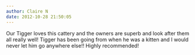 ```yaml
---
author: Claire N
date: 2012-10-28 21:50:05
---
```

Our Tigger loves this cattery and the owners are superb and look after them all really well! Tigger has been going from when he was a kitten and I would never let him go anywhere else!! Highly recommended!

